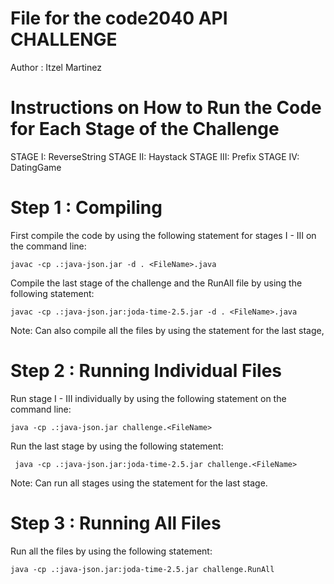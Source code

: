 File for the code2040 API CHALLENGE
===================================
Author : Itzel Martinez

Instructions on How to Run the Code for Each Stage of the Challenge 
===================================================================

STAGE I: ReverseString
STAGE II: Haystack
STAGE III: Prefix
STAGE IV: DatingGame

Step 1 : Compiling
======

First compile the code by using the following statement for
stages I - III on the command line: 

	javac -cp .:java-json.jar -d . <FileName>.java

Compile the last stage of the challenge and the RunAll file by using the following statement:

	javac -cp .:java-json.jar:joda-time-2.5.jar -d . <FileName>.java 

Note: Can also compile all the files by using the statement for the last stage,


Step 2 : Running Individual Files
======

Run stage I - III individually by using the following statement on the command line:

	java -cp .:java-json.jar challenge.<FileName>

Run the last stage by using the following statement:
 
 	 java -cp .:java-json.jar:joda-time-2.5.jar challenge.<FileName>

Note: Can run all stages using the statement for the last stage.

 
Step 3 : Running All Files
========

Run all the files by using the following statement:

	java -cp .:java-json.jar:joda-time-2.5.jar challenge.RunAll



